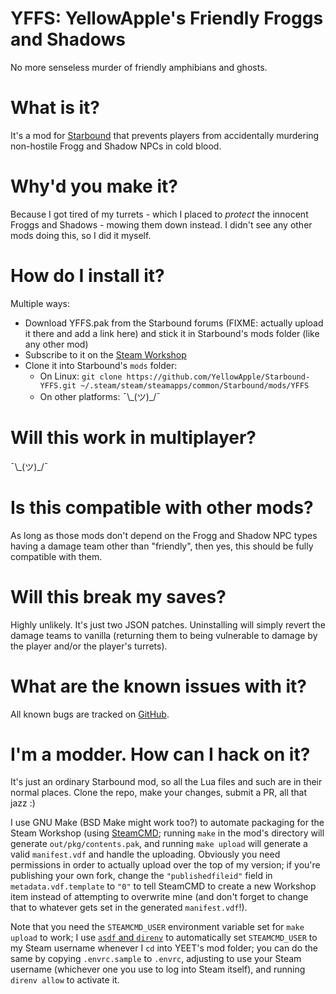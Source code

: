 # YFFS: YellowApple's Friendly Froggs and Shadows

No more senseless murder of friendly amphibians and ghosts.

# What is it?

It's a mod for [Starbound](https://playstarbound.com/) that prevents
players from accidentally murdering non-hostile Frogg and Shadow NPCs
in cold blood.

# Why'd you make it?

Because I got tired of my turrets - which I placed to *protect* the
innocent Froggs and Shadows - mowing them down instead.  I didn't see
any other mods doing this, so I did it myself.

# How do I install it?

Multiple ways:

- Download YFFS.pak from the Starbound forums (FIXME: actually upload
  it there and add a link here) and stick it in Starbound's mods
  folder (like any other mod)
- Subscribe to it on the [Steam
  Workshop](https://steamcommunity.com/sharedfiles/filedetails/?id=2947934849)
- Clone it into Starbound's `mods` folder:
  - On Linux: `git clone
    https://github.com/YellowApple/Starbound-YFFS.git
    ~/.steam/steam/steamapps/common/Starbound/mods/YFFS`
  - On other platforms: ¯\\\_(ツ)_/¯


# Will this work in multiplayer?

¯\\\_(ツ)_/¯

# Is this compatible with other mods?

As long as those mods don't depend on the Frogg and Shadow NPC types
having a damage team other than "friendly", then yes, this should be
fully compatible with them.

# Will this break my saves?

Highly unlikely.  It's just two JSON patches.  Uninstalling will
simply revert the damage teams to vanilla (returning them to being
vulnerable to damage by the player and/or the player's turrets).

# What are the known issues with it?

All known bugs are tracked on
[GitHub](https://github.com/YellowApple/YFFS/issues).

# I'm a modder.  How can I hack on it?

It's just an ordinary Starbound mod, so all the Lua files and such are
in their normal places.  Clone the repo, make your changes, submit a
PR, all that jazz :)

I use GNU Make (BSD Make might work too?) to automate packaging for
the Steam Workshop (using
[SteamCMD](https://developer.valvesoftware.com/wiki/SteamCMD); running
`make` in the mod's directory will generate `out/pkg/contents.pak`,
and running `make upload` will generate a valid `manifest.vdf` and
handle the uploading.  Obviously you need permissions in order to
actually upload over the top of my version; if you're publishing your
own fork, change the `"publishedfileid"` field in
`metadata.vdf.template` to `"0"` to tell SteamCMD to create a new
Workshop item instead of attempting to overwrite mine (and don't
forget to change that to whatever gets set in the generated
`manifest.vdf`!).

Note that you need the `STEAMCMD_USER` environment variable set for
`make upload` to work; I use [`asdf` and
`direnv`](https://github.com/asdf-community/asdf-direnv) to
automatically set `STEAMCMD_USER` to my Steam username whenever I `cd`
into YEET's mod folder; you can do the same by copying `.envrc.sample`
to `.envrc`, adjusting to use your Steam username (whichever one you
use to log into Steam itself), and running `direnv allow` to activate
it.
